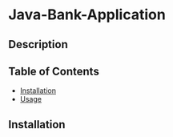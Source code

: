 # Java-Bank-Application

## Description


## Table of Contents
- [Installation](#installation)
- [Usage](#usage)

## Installation
```bash
